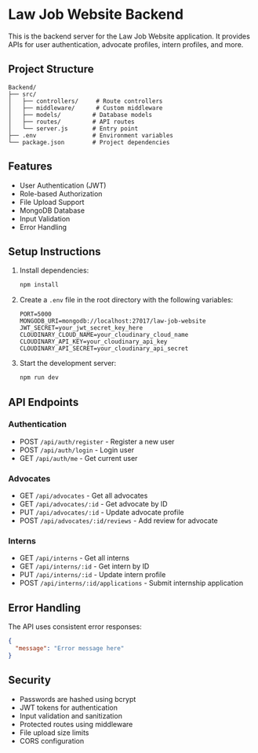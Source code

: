 # Law Job Website Backend

This is the backend server for the Law Job Website application. It provides APIs for user authentication, advocate profiles, intern profiles, and more.

## Project Structure

```
Backend/
├── src/
│   ├── controllers/     # Route controllers
│   ├── middleware/      # Custom middleware
│   ├── models/         # Database models
│   ├── routes/         # API routes
│   └── server.js       # Entry point
├── .env                # Environment variables
└── package.json        # Project dependencies
```

## Features

- User Authentication (JWT)
- Role-based Authorization
- File Upload Support
- MongoDB Database
- Input Validation
- Error Handling

## Setup Instructions

1. Install dependencies:
   ```bash
   npm install
   ```

2. Create a `.env` file in the root directory with the following variables:
   ```
   PORT=5000
   MONGODB_URI=mongodb://localhost:27017/law-job-website
   JWT_SECRET=your_jwt_secret_key_here
   CLOUDINARY_CLOUD_NAME=your_cloudinary_cloud_name
   CLOUDINARY_API_KEY=your_cloudinary_api_key
   CLOUDINARY_API_SECRET=your_cloudinary_api_secret
   ```

3. Start the development server:
   ```bash
   npm run dev
   ```

## API Endpoints

### Authentication
- POST `/api/auth/register` - Register a new user
- POST `/api/auth/login` - Login user
- GET `/api/auth/me` - Get current user

### Advocates
- GET `/api/advocates` - Get all advocates
- GET `/api/advocates/:id` - Get advocate by ID
- PUT `/api/advocates/:id` - Update advocate profile
- POST `/api/advocates/:id/reviews` - Add review for advocate

### Interns
- GET `/api/interns` - Get all interns
- GET `/api/interns/:id` - Get intern by ID
- PUT `/api/interns/:id` - Update intern profile
- POST `/api/interns/:id/applications` - Submit internship application

## Error Handling

The API uses consistent error responses:

```json
{
  "message": "Error message here"
}
```

## Security

- Passwords are hashed using bcrypt
- JWT tokens for authentication
- Input validation and sanitization
- Protected routes using middleware
- File upload size limits
- CORS configuration 